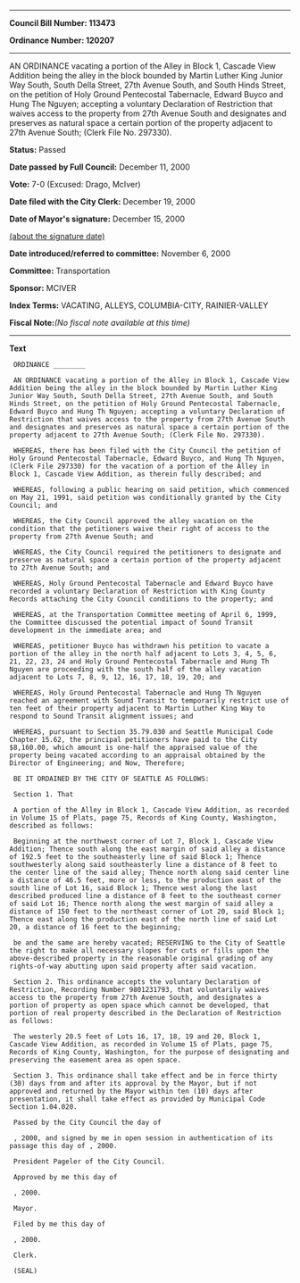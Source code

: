 

********

**Council Bill Number: 113473**
   
**Ordinance Number: 120207**
********

 AN ORDINANCE vacating a portion of the Alley in Block 1, Cascade View Addition being the alley in the block bounded by Martin Luther King Junior Way South, South Della Street, 27th Avenue South, and South Hinds Street, on the petition of Holy Ground Pentecostal Tabernacle, Edward Buyco and Hung The Nguyen; accepting a voluntary Declaration of Restriction that waives access to the property from 27th Avenue South and designates and preserves as natural space a certain portion of the property adjacent to 27th Avenue South; (Clerk File No. 297330).

**Status:** Passed
   
**Date passed by Full Council:** December 11, 2000
   
**Vote:** 7-0 (Excused: Drago, McIver)
   
**Date filed with the City Clerk:** December 19, 2000
   
**Date of Mayor's signature:** December 15, 2000
   
[(about the signature date)](/~public/approvaldate.htm)
   
   
   
**Date introduced/referred to committee:** November 6, 2000
   
**Committee:** Transportation
   
**Sponsor:** MCIVER
   
   
**Index Terms:** VACATING, ALLEYS, COLUMBIA-CITY, RAINIER-VALLEY

**Fiscal Note:**_(No fiscal note available at this time)_

********

**Text**
   
```
 ORDINANCE ________

 AN ORDINANCE vacating a portion of the Alley in Block 1, Cascade View Addition being the alley in the block bounded by Martin Luther King Junior Way South, South Della Street, 27th Avenue South, and South Hinds Street, on the petition of Holy Ground Pentecostal Tabernacle, Edward Buyco and Hung Th Nguyen; accepting a voluntary Declaration of Restriction that waives access to the property from 27th Avenue South and designates and preserves as natural space a certain portion of the property adjacent to 27th Avenue South; (Clerk File No. 297330).

 WHEREAS, there has been filed with the City Council the petition of Holy Ground Pentecostal Tabernacle, Edward Buyco, and Hung Th Nguyen, (Clerk File 297330) for the vacation of a portion of the Alley in Block 1, Cascade View Addition, as therein fully described; and

 WHEREAS, following a public hearing on said petition, which commenced on May 21, 1991, said petition was conditionally granted by the City Council; and

 WHEREAS, the City Council approved the alley vacation on the condition that the petitioners waive their right of access to the property from 27th Avenue South; and

 WHEREAS, the City Council required the petitioners to designate and preserve as natural space a certain portion of the property adjacent to 27th Avenue South; and

 WHEREAS, Holy Ground Pentecostal Tabernacle and Edward Buyco have recorded a voluntary Declaration of Restriction with King County Records attaching the City Council conditions to the property; and

 WHEREAS, at the Transportation Committee meeting of April 6, 1999, the Committee discussed the potential impact of Sound Transit development in the immediate area; and

 WHEREAS, petitioner Buyco has withdrawn his petition to vacate a portion of the alley in the north half adjacent to Lots 3, 4, 5, 6, 21, 22, 23, 24 and Holy Ground Pentecostal Tabernacle and Hung Th Nguyen are proceeding with the south half of the alley vacation adjacent to Lots 7, 8, 9, 12, 16, 17, 18, 19, 20; and

 WHEREAS, Holy Ground Pentecostal Tabernacle and Hung Th Nguyen reached an agreement with Sound Transit to temporarily restrict use of ten feet of their property adjacent to Martin Luther King Way to respond to Sound Transit alignment issues; and

 WHEREAS, pursuant to Section 35.79.030 and Seattle Municipal Code Chapter 15.62, the principal petitioners have paid to the City $8,160.00, which amount is one-half the appraised value of the property being vacated according to an appraisal obtained by the Director of Engineering; and Now, Therefore;

 BE IT ORDAINED BY THE CITY OF SEATTLE AS FOLLOWS:

 Section 1. That

 A portion of the Alley in Block 1, Cascade View Addition, as recorded in Volume 15 of Plats, page 75, Records of King County, Washington, described as follows:

 Beginning at the northwest corner of Lot 7, Block 1, Cascade View Addition; Thence south along the east margin of said alley a distance of 192.5 feet to the southeasterly line of said Block 1; Thence southwesterly along said southeasterly line a distance of 8 feet to the center line of the said alley; Thence north along said center line a distance of 46.5 feet, more or less, to the production east of the south line of Lot 16, said Block 1; Thence west along the last described produced line a distance of 8 feet to the southeast corner of said Lot 16; Thence north along the west margin of said alley a distance of 150 feet to the northeast corner of Lot 20, said Block 1; Thence east along the production east of the north line of said Lot 20, a distance of 16 feet to the beginning;

 be and the same are hereby vacated; RESERVING to the City of Seattle the right to make all necessary slopes for cuts or fills upon the above-described property in the reasonable original grading of any rights-of-way abutting upon said property after said vacation.

 Section 2. This ordinance accepts the voluntary Declaration of Restriction, Recording Number 9801231793, that voluntarily waives access to the property from 27th Avenue South, and designates a portion of property as open space which cannot be developed, that portion of real property described in the Declaration of Restriction as follows:

 The westerly 20.5 feet of Lots 16, 17, 18, 19 and 20, Block 1, Cascade View Addition, as recorded in Volume 15 of Plats, page 75, Records of King County, Washington, for the purpose of designating and preserving the easement area as open space.

 Section 3. This ordinance shall take effect and be in force thirty (30) days from and after its approval by the Mayor, but if not approved and returned by the Mayor within ten (10) days after presentation, it shall take effect as provided by Municipal Code Section 1.04.020.

 Passed by the City Council the day of

 , 2000, and signed by me in open session in authentication of its passage this day of , 2000.

 President Pageler of the City Council.

 Approved by me this day of

 , 2000.

 Mayor.

 Filed by me this day of

 , 2000.

 Clerk.

 (SEAL)

```
